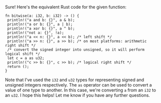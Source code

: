 Sure! Here's the equivalent Rust code for the given function:
```
fn bitwise(a: i32, b: i32) -> () {
 println!("a and b: {}", a & b);
 println!("a or b: {}", a | b);
 println!("a xor b: {}", a ^ b);
 println!("not a: {}", !a);
 println!("a << n: {}", a << b); /* left shift */
 println!("a >> n: {}", a >> b); /* on most platforms: arithmetic right shift */
 /* convert the signed integer into unsigned, so it will perform logical shift */
 let c = a as u32;
 println!("c >> b: {}", c >> b); /* logical right shift */
 return ();
}
```
Note that I've used the `i32` and `u32` types for representing signed and unsigned integers respectively. The `as` operator can be used to convert a value of one type to another. In this case, we're converting `a` from an `i32` to an `u32`.
I hope this helps! Let me know if you have any further questions.

